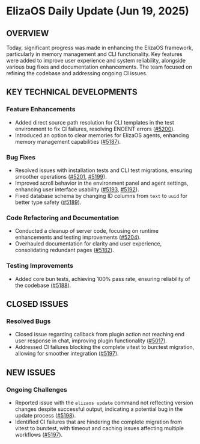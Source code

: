 # ElizaOS Daily Update (Jun 19, 2025)

## OVERVIEW 
Today, significant progress was made in enhancing the ElizaOS framework, particularly in memory management and CLI functionality. Key features were added to improve user experience and system reliability, alongside various bug fixes and documentation enhancements. The team focused on refining the codebase and addressing ongoing CI issues.

## KEY TECHNICAL DEVELOPMENTS

### Feature Enhancements
- Added direct source path resolution for CLI templates in the test environment to fix CI failures, resolving ENOENT errors ([#5200](https://github.com/elizaos/eliza/pull/5200)).
- Introduced an option to clear memories for ElizaOS agents, enhancing memory management capabilities ([#5187](https://github.com/elizaos/eliza/pull/5187)).

### Bug Fixes
- Resolved issues with installation tests and CLI test migrations, ensuring smoother operations ([#5201](https://github.com/elizaos/eliza/pull/5201), [#5199](https://github.com/elizaos/eliza/pull/5199)).
- Improved scroll behavior in the environment panel and agent settings, enhancing user interface usability ([#5193](https://github.com/elizaos/eliza/pull/5193), [#5192](https://github.com/elizaos/eliza/pull/5192)).
- Fixed database schema by changing ID columns from `text` to `uuid` for better type safety ([#5189](https://github.com/elizaos/eliza/pull/5189)).

### Code Refactoring and Documentation
- Conducted a cleanup of server code, focusing on runtime enhancements and testing improvements ([#5204](https://github.com/elizaos/eliza/pull/5204)).
- Overhauled documentation for clarity and user experience, consolidating redundant pages ([#5182](https://github.com/elizaos/eliza/pull/5182)).

### Testing Improvements
- Added core bun tests, achieving 100% pass rate, ensuring reliability of the codebase ([#5188](https://github.com/elizaos/eliza/pull/5188)).

## CLOSED ISSUES

### Resolved Bugs
- Closed issue regarding callback from plugin action not reaching end user response in chat, improving plugin functionality ([#5017](https://github.com/elizaos/eliza/issues/5017)).
- Addressed CI failures blocking the complete vitest to bun:test migration, allowing for smoother integration ([#5197](https://github.com/elizaos/eliza/issues/5197)).

## NEW ISSUES

### Ongoing Challenges
- Reported issue with the `elizaos update` command not reflecting version changes despite successful output, indicating a potential bug in the update process ([#5198](https://github.com/elizaos/eliza/issues/5198)).
- Identified CI failures that are hindering the complete migration from vitest to bun:test, with timeout and caching issues affecting multiple workflows ([#5197](https://github.com/elizaos/eliza/issues/5197)).